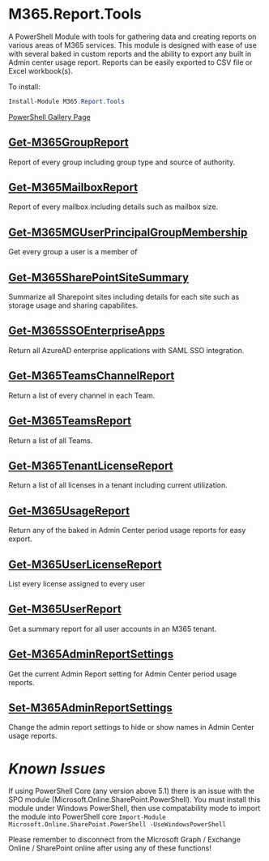 # M365.Report.Tools
A PowerShell Module with tools for gathering data and creating reports on various areas of M365 services. This module is designed with ease of use with several baked in custom reports and the ability to export any built in Admin center usage report. Reports can be easily exported to CSV file or Excel workbook(s).

To install:
```powershell
Install-Module M365.Report.Tools
```

[PowerShell Gallery Page](https://www.powershellgallery.com/packages/M365.Report.Tools/1.0)

## [Get-M365GroupReport](docs/Get-M365GroupReport.md)
Report of every group including group type and source of authority.

## [Get-M365MailboxReport](docs/Get-M365MailboxReport.md)
Report of every mailbox including details such as mailbox size. 

## [Get-M365MGUserPrincipalGroupMembership](docs/Get-M365MGUserPrincipalGroupMembership.md)
Get every group a user is a member of

## [Get-M365SharePointSiteSummary](docs/Get-M365SharePointSiteSummary.md)
Summarize all Sharepoint sites including details for each site such as storage usage and sharing capabilites. 

## [Get-M365SSOEnterpriseApps](docs/Get-M365GroupReport.mdGet-M365SSOEnterpriseApps.md)
Return all AzureAD enterprise applications with SAML SSO integration. 

## [Get-M365TeamsChannelReport](docs/Get-M365TeamsChannelReport.md)
Return a list of every channel in each Team. 

## [Get-M365TeamsReport](docs/Get-M365TeamsReport.md)
Return a list of all Teams.

## [Get-M365TenantLicenseReport](docs/Get-M365TenantLicenseReport.md)
Return a list of all licenses in a tenant including current utilization.

## [Get-M365UsageReport](docs/Get-M365UsageReport.md)
Return any of the baked in Admin Center period usage reports for easy export. 

## [Get-M365UserLicenseReport](docs/Get-M365UserLicenseReport.md)
List every license assigned to every user

## [Get-M365UserReport](docs/Get-M365UserReport.md)
Get a summary report for all user accounts in an M365 tenant. 

## [Get-M365AdminReportSettings](docs/Get-M365AdminReportSettings.md)
Get the current Admin Report setting for Admin Center period usage reports.

## [Set-M365AdminReportSettings](docs/Set-M365AdminReportSettings.md)
Change the admin report settings to hide or show names in Admin Center usage reports. 

# *Known Issues*

If using PowerShell Core (any version above 5.1) there is an issue with the SPO module (Microsoft.Online.SharePoint.PowerShell). You must
install this module under Windows PowerShell, then use compatability mode to import the module into PowerShell core 
```Import-Module Microsoft.Online.SharePoint.PowerShell -UseWindowsPowerShell ```

Please remember to disconnect from the Microsoft Graph / Exchange Online / SharePoint online after using any of these functions!
